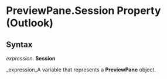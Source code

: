 
# PreviewPane.Session Property (Outlook)

## Syntax

 _expression_. **Session**

 _expression_A variable that represents a  **PreviewPane** object.

